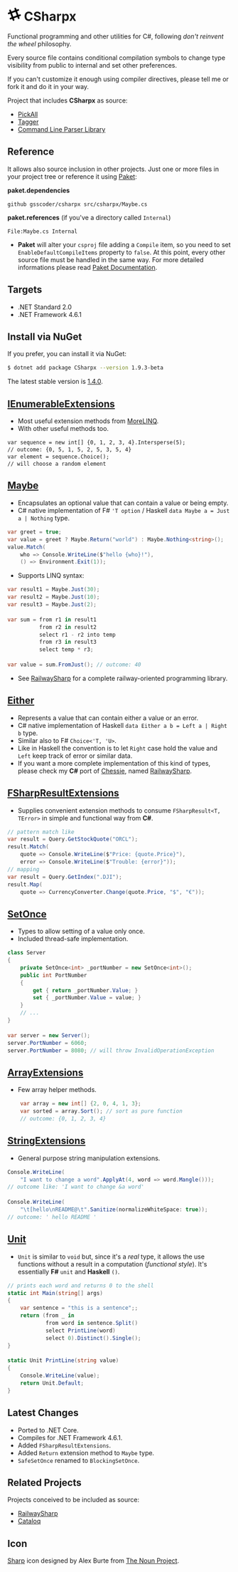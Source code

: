 # <img src="/assets/icon.png" height="30px" alt="CSharpx Logo"> CSharpx

Functional programming and other utilities for C#, following *don't reinvent the wheel* philosophy.

Every source file contains conditional compilation symbols to change type visibility from public to internal
and set other preferences.

If you can't customize it enough using compiler directives, please tell me or fork it and do it in your way.

Project that includes **CSharpx** as source:
- [PickAll](https://github.com/gsscoder/pickall)
- [Tagger](https://github.com/gsscoder/tagger)
- [Command Line Parser Library](https://github.com/commandlineparser/commandline)

## Reference

It allows also source inclusion in other projects. Just one or more files in your project tree or reference it using [Paket](http://fsprojects.github.io/Paket/):

**paket.dependencies**
```
github gsscoder/csharpx src/csharpx/Maybe.cs 
```
**paket.references** (if you've a directory called `Internal`)
```
File:Maybe.cs Internal
```
- **Paket** will alter your `csproj` file adding a `Compile` item, so you need to set `EnableDefaultCompileItems` property to `false`. At this point, every other source file must be handled in the same way. For more detailed informations please read [Paket Documentation](https://fsprojects.github.io/Paket/github-dependencies.html).

## Targets

- .NET Standard 2.0
- .NET Framework 4.6.1

## Install via NuGet

If you prefer, you can install it via NuGet:
```sh
$ dotnet add package CSharpx --version 1.9.3-beta
```
The latest stable version is [1.4.0](https://www.nuget.org/packages/CSharpx/1.4.0).

## [IEnumerableExtensions](https://github.com/gsscoder/CSharpx/blob/master/src/CSharpx/IEnumerableExtensions.cs)

- Most useful extension methods from [MoreLINQ](https://code.google.com/p/morelinq/).
- With other useful methods too.
```CSharp
var sequence = new int[] {0, 1, 2, 3, 4}.Intersperse(5);
// outcome: {0, 5, 1, 5, 2, 5, 3, 5, 4}
var element = sequence.Choice();
// will choose a random element
```

## [Maybe](https://github.com/gsscoder/CSharpx/blob/master/src/CSharpx/Maybe.cs)

- Encapsulates an optional value that can contain a value or being empty.
- C# native implementation of F# `'T option` / Haskell `data Maybe a = Just a | Nothing` type.
```csharp
var greet = true;
var value = greet ? Maybe.Return("world") : Maybe.Nothing<string>();
value.Match(
    who => Console.WriteLine($"hello {who}!"),
    () => Environment.Exit(1));
```
- Supports LINQ syntax:
```csharp
var result1 = Maybe.Just(30);
var result2 = Maybe.Just(10);
var result3 = Maybe.Just(2);

var sum = from r1 in result1
          from r2 in result2
          select r1 - r2 into temp
          from r3 in result3
          select temp * r3;

var value = sum.FromJust(); // outcome: 40
```
- See [RailwaySharp](https://github.com/gsscoder/railwaysharp) for a complete railway-oriented programming library.

## [Either](https://github.com/gsscoder/CSharpx/blob/master/src/CSharpx/Either.cs)

- Represents a value that can contain either a value or an error.
- C# native implementation of Haskell `data Either a b = Left a | Right b` type.
- Similar also to F# `Choice<'T, 'U>`.
- Like in Haskell the convention is to let `Right` case hold the value and `Left` keep track of error or similar data.
- If you want a more complete implementation of this kind of types, please check my **C#** port of [Chessie](https://github.com/fsprojects/Chessie),
named [RailwaySharp](https://github.com/gsscoder/railwaysharp).

## [FSharpResultExtensions](https://github.com/gsscoder/CSharpx/blob/master/src/CSharpx/FSharpResultExtensions.cs)

- Supplies convenient extension methods to consume `FSharpResult<T, TError>` in simple and functional way from **C#**.
```csharp
// pattern match like
var result = Query.GetStockQuote("ORCL");
result.Match(
    quote => Console.WriteLine($"Price: {quote.Price}"),
    error => Console.WriteLine($"Trouble: {error}"));
// mapping
var result = Query.GetIndex(".DJI");
result.Map(
    quote => CurrencyConverter.Change(quote.Price, "$", "€"));
```

## [SetOnce](https://github.com/gsscoder/CSharpx/blob/master/src/CSharpx/SetOnce.cs)

- Types to allow setting of a value only once.
- Included thread-safe implementation.
```csharp
class Server
{
    private SetOnce<int> _portNumber = new SetOnce<int>();
    public int PortNumber
    {
        get { return _portNumber.Value; }
        set { _portNumber.Value = value; }
    }
    // ...
}

var server = new Server();
server.PortNumber = 6060;
server.PortNumber = 8080; // will throw InvalidOperationException
```

## [ArrayExtensions](https://github.com/gsscoder/CSharpx/blob/master/src/CSharpx/ArrayExtensions.cs)

- Few array helper methods.
```csharp
    var array = new int[] {2, 0, 4, 1, 3};
    var sorted = array.Sort(); // sort as pure function
    // outcome: {0, 1, 2, 3, 4}
```

## [StringExtensions](https://github.com/gsscoder/CSharpx/blob/master/src/CSharpx/StringExtensions.cs)

- General purpose string manipulation extensions.
```csharp
Console.WriteLine(
    "I want to change a word".ApplyAt(4, word => word.Mangle()));
// outcome like: 'I want to change &a word'

Console.WriteLine(
    "\t[hello\nREADME@\t".Sanitize(normalizeWhiteSpace: true));
// outcome: ' hello README '
```

## [Unit](https://github.com/gsscoder/CSharpx/blob/master/src/CSharpx/Unit.cs)

- `Unit` is similar to `void` but, since it's a *real* type, it allows the use functions without a result in a computation (*functional style*). It's essentially **F#** `unit` and **Haskell** `()`.
```csharp
// prints each word and returns 0 to the shell
static int Main(string[] args)
{
    var sentence = "this is a sentence";;
    return (from _ in
            from word in sentence.Split()
            select PrintLine(word)
            select 0).Distinct().Single();
}

static Unit PrintLine(string value)
{
    Console.WriteLine(value);
    return Unit.Default;
}
```

## Latest Changes

- Ported to .NET Core.
- Compiles for .NET Framework 4.6.1.
- Added `FSharpResultExtensions`.
- Added `Return` extension method to `Maybe` type.
- `SafeSetOnce` renamed to `BlockingSetOnce`.

## Related Projects

Projects conceived to be included as source:
- [RailwaySharp](https://github.com/gsscoder/railwaysharp)
- [Cataloq](https://github.com/gsscoder/cataloq)

## Icon

[Sharp](https://thenounproject.com/search/?q=sharp&i=1808600) icon designed by Alex Burte from [The Noun Project](https://thenounproject.com/).